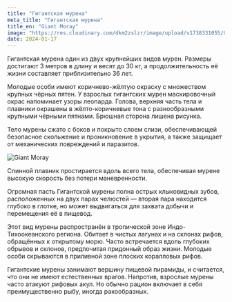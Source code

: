 ```yaml
---
title: "Гигантская мурена"
meta_title: "Гигантская мурена"
title_en: "Giant Moray"
image: "https://res.cloudinary.com/dkm2zslzr/image/upload/v1738331055/Giant_Moray_2722x1532_x84ubq.png"
date: 2024-01-17
---
```


Гигантская мурена один из двух крупнейших видов мурен. Размеры достигают 3 метров в длину и весят до 30 кг, а продолжительность её жизни составляет приблизительно 36 лет.

Молодые особи имеют коричнево-жёлтую окраску с множеством крупных чёрных пятен. У взрослых гигантских мурен маскировочный окрас напоминает узоры леопарда. Голова, верхняя часть тела и плавники окрашены в жёлто-коричневые тона с разнообразными крупными чёрными пятнами. Брюшная сторона лишена рисунка.

Тело мурены сжато с боков и покрыто слоем слизи, обеспечивающей безопасное скольжение и проникновение в укрытия, а также защищает от механических повреждений и паразитов.

![Giant Moray](https://res.cloudinary.com/dkm2zslzr/image/upload/v1738331062/Giant_Moray_3096x1740_ox8oa5.png "Giant Moray")

Спинной плавник простирается вдоль всего тела, обеспечивая мурене высокую скорость без потери маневренности.

Огромная пасть Гигантской мурены полна острых клыковидных зубов, расположенных на двух парах челюстей — вторая пара находится глубоко в глотке, но может выдвигаться для захвата добычи и перемещения её в пищевод.

Этот вид мурены распространён в тропической зоне Индо-Тихоокеанского региона. Обитает в чистых лагунах и на склонах рифов, обращённых к открытому морю. Часто встречается вдоль глубоких обрывов и склонов, предпочитая придонный образ жизни. Молодые особи скрываются в приливной зоне плоских коралловых рифов.

Гигантские мурены занимают вершину пищевой пирамиды, и считается, что они не имеют естественных врагов. Напротив, взрослые мурены часто атакуют рифовых акул. Но обычно рацион включает в себя преимущественно рыбу, иногда ракообразных.

